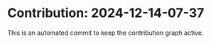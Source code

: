 # Contribution: 2024-12-14-07-37
This is an automated commit to keep the contribution graph active.
